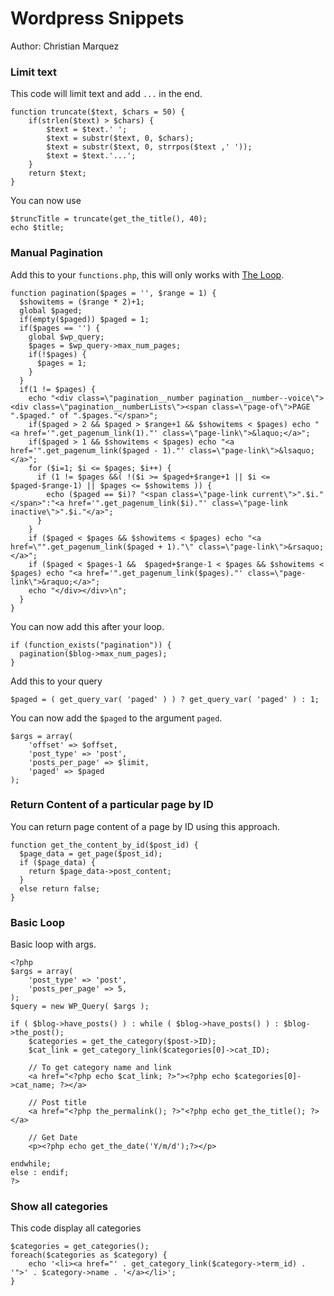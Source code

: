 # Wordpress Snippets
Author: Christian Marquez

### Limit text
This code will limit text and add `...` in the end.
```
function truncate($text, $chars = 50) {
    if(strlen($text) > $chars) {
        $text = $text.' ';
        $text = substr($text, 0, $chars);
        $text = substr($text, 0, strrpos($text ,' '));
        $text = $text.'...';
    }
    return $text;
}
```
You can now use 
```
$truncTitle = truncate(get_the_title(), 40);
echo $title;
```
### Manual Pagination
Add this to your `functions.php`, this will only works with [The Loop](https://codex.wordpress.org/The_Loop).
```
function pagination($pages = '', $range = 1) {
  $showitems = ($range * 2)+1;
  global $paged;
  if(empty($paged)) $paged = 1;
  if($pages == '') {
    global $wp_query;
    $pages = $wp_query->max_num_pages;
    if(!$pages) {
      $pages = 1;
    }
  }
  if(1 != $pages) {
    echo "<div class=\"pagination__number pagination__number--voice\"><div class=\"pagination__numberLists\"><span class=\"page-of\">PAGE ".$paged." of ".$pages."</span>";
    if($paged > 2 && $paged > $range+1 && $showitems < $pages) echo "<a href='".get_pagenum_link(1)."' class=\"page-link\">&laquo;</a>";
    if($paged > 1 && $showitems < $pages) echo "<a href='".get_pagenum_link($paged - 1)."' class=\"page-link\">&lsaquo;</a>";
    for ($i=1; $i <= $pages; $i++) {
      if (1 != $pages &&( !($i >= $paged+$range+1 || $i <= $paged-$range-1) || $pages <= $showitems )) {
        echo ($paged == $i)? "<span class=\"page-link current\">".$i."</span>":"<a href='".get_pagenum_link($i)."' class=\"page-link inactive\">".$i."</a>";
      }
    }
    if ($paged < $pages && $showitems < $pages) echo "<a href=\"".get_pagenum_link($paged + 1)."\" class=\"page-link\">&rsaquo;</a>";
    if ($paged < $pages-1 &&  $paged+$range-1 < $pages && $showitems < $pages) echo "<a href='".get_pagenum_link($pages)."' class=\"page-link\">&raquo;</a>";
    echo "</div></div>\n";
  }
}
```
You can now add this after your loop.
```
if (function_exists("pagination")) {
  pagination($blog->max_num_pages);
}
```
Add this to your query 
```
$paged = ( get_query_var( 'paged' ) ) ? get_query_var( 'paged' ) : 1;
```

You can now add the `$paged` to the argument `paged`.
```
$args = array(
    'offset' => $offset,
    'post_type' => 'post',
    'posts_per_page' => $limit,
    'paged' => $paged
);
```
### Return Content of a particular page by ID
You can return page content of a page by ID using this approach.
```
function get_the_content_by_id($post_id) {
  $page_data = get_page($post_id);
  if ($page_data) {
    return $page_data->post_content;
  }
  else return false;
}
```
### Basic Loop
Basic loop with args.
```
<?php 
$args = array(
    'post_type' => 'post',
    'posts_per_page' => 5,
);
$query = new WP_Query( $args );

if ( $blog->have_posts() ) : while ( $blog->have_posts() ) : $blog->the_post();
    $categories = get_the_category($post->ID);
    $cat_link = get_category_link($categories[0]->cat_ID);

    // To get category name and link
    <a href="<?php echo $cat_link; ?>"><?php echo $categories[0]->cat_name; ?></a>

    // Post title
    <a href="<?php the_permalink(); ?>"<?php echo get_the_title(); ?></a>

    // Get Date
    <p><?php echo get_the_date('Y/m/d');?></p>

endwhile; 
else : endif;
?>
```
### Show all categories
This code display all categories
```
$categories = get_categories();
foreach($categories as $category) { 
    echo '<li><a href="' . get_category_link($category->term_id) . '">' . $category->name . '</a></li>';
}
```
